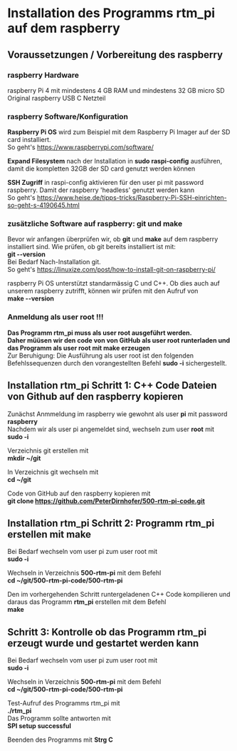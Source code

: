 # Installation des Programms rtm_pi auf dem raspberry
## Voraussetzungen / Vorbereitung des raspberry
### raspberry Hardware
raspberry Pi 4 mit mindestens 4 GB RAM und mindestens 32 GB micro SD   
Original raspberry USB C Netzteil        
### raspberry Software/Konfiguration
**Raspberry Pi OS** wird zum Beispiel mit dem Raspberry Pi Imager auf der SD card installiert.    
So geht's https://www.raspberrypi.com/software/  

**Expand Filesystem** nach der Installation in **sudo raspi-config** ausführen, damit die kompletten 32GB der SD card genutzt werden können      

**SSH Zugriff** in raspi-config aktivieren für den user pi mit password raspberry. Damit der raspberry 'headless' genutzt werden kann   
So geht's https://www.heise.de/tipps-tricks/Raspberry-Pi-SSH-einrichten-so-geht-s-4190645.html
### zusätzliche Software auf raspberry: git und make
Bevor wir anfangen überprüfen wir, ob **git** und **make** auf dem raspberry installiert sind. Wie prüfen, ob git bereits installiert ist mit:  
**git --version**   
Bei Bedarf Nach-Installation git.   
So geht's  https://linuxize.com/post/how-to-install-git-on-raspberry-pi/

raspberry Pi OS unterstützt standarmässig C und C++. Ob dies auch auf unserem raspberry zutrifft, können wir prüfen mit den Aufruf von          
**make --version**

### Anmeldung als user root !!!
**Das Programm rtm_pi muss als user **root** ausgeführt werden.    
Daher müüsen wir den code von von GitHub als user root runterladen und das Programm als user root mit make erzeugen**   
Zur Beruhigung: Die Ausführung als user root ist den folgenden Befehlssequenzen durch den vorangestellten Befehl **sudo -i** sichergestellt.

## Installation rtm_pi Schritt 1: C++ Code Dateien von Github auf den raspberry kopieren

Zunächst Anmmeldung im raspberry wie gewohnt als user **pi** mit password **raspberry**     
Nachdem wir als user pi angemeldet sind, wechseln zum user **root** mit   
**sudo -i**

Verzeichnis git erstellen mit    
**mkdir ~/git**

In Verzeichnis git wechseln mit    
**cd ~/git**

Code von GitHub auf den raspberry kopieren mit   
**git clone https://github.com/PeterDirnhofer/500-rtm-pi-code.git**

## Installation rtm_pi Schritt 2: Programm rtm_pi erstellen mit make 
Bei Bedarf wechseln vom user pi zum user root mit    
**sudo -i**

Wechseln in Verzeichnis **500-rtm-pi** mit dem Befehl   
**cd ~/git/500-rtm-pi-code/500-rtm-pi**

Den im vorhergehenden Schritt runtergeladenen C++ Code kompilieren und daraus das Programm **rtm_pi** erstellen mit dem Befehl   
**make**

## Schritt 3: Kontrolle ob das Programm rtm_pi erzeugt wurde und gestartet werden kann 
Bei Bedarf wechseln vom user pi zum user root mit    
**sudo -i**

Wechseln in Verzeichnis **500-rtm-pi** mit dem Befehl   
**cd ~/git/500-rtm-pi-code/500-rtm-pi**

Test-Aufruf des Programms rtm_pi mit   
**./rtm_pi**   
Das Programm sollte antworten mit        
**SPI setup successful**    

Beenden des Programms mit **Strg C**
